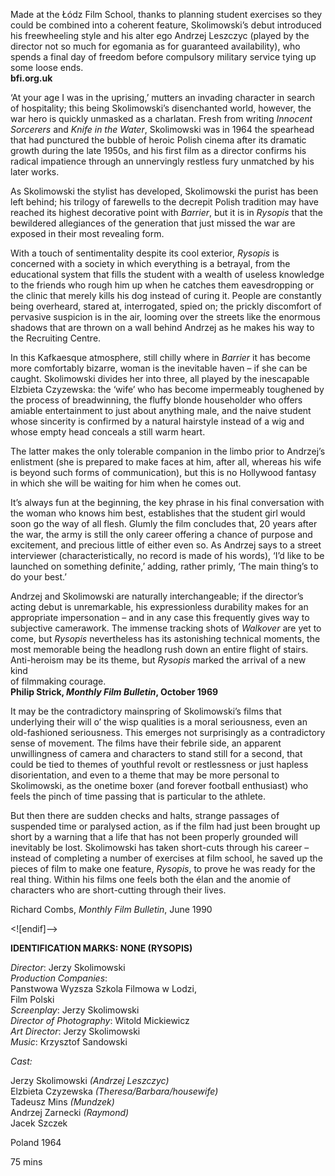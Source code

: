 
Made at the Łódz Film School, thanks to planning student exercises so they could be combined into a coherent feature, Skolimowski’s debut introduced his freewheeling style and his alter ego Andrzej Leszczyc (played by the director not so much for egomania as for guaranteed availability), who spends a final day of freedom before compulsory military service tying up some  loose ends.  
**bfi.org.uk**

‘At your age I was in the uprising,’ mutters an invading character in search of hospitality; this being Skolimowski’s disenchanted world, however, the war hero is quickly unmasked as a charlatan. Fresh from writing _Innocent Sorcerers_ and _Knife in the Water_, Skolimowski was in 1964 the spearhead that had punctured the bubble of heroic Polish cinema after its dramatic growth during the late 1950s, and his first film as a director confirms his radical impatience through an unnervingly restless fury unmatched by his later works.

As Skolimowski the stylist has developed, Skolimowski the purist has been left behind; his trilogy of farewells to the decrepit Polish tradition may have reached its highest decorative point with _Barrier_, but it is in _Rysopis_ that the bewildered allegiances of the generation that just missed the war are exposed in their most revealing form.

With a touch of sentimentality despite its cool exterior, _Rysopis_ is concerned with a society in which everything is a betrayal, from the educational system that fills the student with a wealth of useless knowledge to the friends who rough him up when he catches them eavesdropping or the clinic that merely kills his dog instead of curing it. People are constantly being overheard, stared at, interrogated, spied on; the prickly discomfort of pervasive suspicion is in the air, looming over the streets like the enormous shadows that are thrown on a wall behind Andrzej as he makes his way to the Recruiting Centre.

In this Kafkaesque atmosphere, still chilly where in _Barrier_ it has become more comfortably bizarre, woman is the inevitable haven – if she can be caught. Skolimowski divides her into three, all played by the inescapable Elzbieta Czyzewska: the ‘wife’ who has become impermeably toughened by the process of breadwinning, the fluffy blonde householder who offers amiable entertainment to just about anything male, and the naive student whose sincerity is confirmed by a natural hairstyle instead of a wig and whose empty head conceals a still warm heart.

The latter makes the only tolerable companion in the limbo prior to Andrzej’s enlistment (she is prepared to make faces at him, after all, whereas his wife is beyond such forms of communication), but this is no Hollywood fantasy in which she will be waiting for him when he comes out.

It’s always fun at the beginning, the key phrase in his final conversation with the woman who knows him best, establishes that the student girl would soon go the way of all flesh. Glumly the film concludes that, 20 years after the war, the army is still the only career offering a chance of purpose and excitement, and precious little of either even so. As Andrzej says to a street interviewer (characteristically, no record is made of his words), ‘I’d like to be launched on something definite,’ adding, rather primly, ‘The main thing’s to do your best.’

Andrzej and Skolimowski are naturally interchangeable; if the director’s acting debut is unremarkable, his expressionless durability makes for an appropriate impersonation – and in any case this frequently gives way to subjective camerawork. The immense tracking shots of _Walkover_ are yet to come, but _Rysopis_ nevertheless has its astonishing technical moments, the most memorable being the headlong rush down an entire flight of stairs.  Anti-heroism may be its theme, but _Rysopis_ marked the arrival of a new kind  
of filmmaking courage.  
**Philip Strick, _Monthly Film Bulletin_, October 1969**

It may be the contradictory mainspring of Skolimowski’s films that underlying their will o’ the wisp qualities is a moral seriousness, even an old-fashioned seriousness. This emerges not surprisingly as a contradictory sense of movement. The films have their febrile side, an apparent unwillingness of camera and characters to stand still for a second, that could be tied to themes of youthful revolt or restlessness or just hapless disorientation, and even to a theme that may be more personal to Skolimowski, as the onetime boxer (and forever football enthusiast) who feels the pinch of time passing that is particular to the athlete.

But then there are sudden checks and halts, strange passages of suspended time or paralysed action, as if the film had just been brought up short by a warning that a life that has not been properly grounded will inevitably be lost. Skolimowski has taken short-cuts through his career – instead of completing a number of exercises at film school, he saved up the pieces of film to make one feature, _Rysopis_, to prove he was ready for the real thing. Within his films one feels both the élan and the anomie of characters who are short-cutting through their lives.

Richard Combs, _Monthly Film Bulletin_, June 1990

<![endif]-->

**IDENTIFICATION MARKS: NONE (RYSOPIS)**

_Director_: Jerzy Skolimowski  
_Production Companies_:  
Panstwowa Wyzsza Szkola Filmowa w Lodzi,  
Film Polski  
_Screenplay_: Jerzy Skolimowski  
_Director of Photography_: Witold Mickiewicz  
_Art Director_: Jerzy Skolimowski  
_Music_: Krzysztof Sandowski

_Cast:_

Jerzy Skolimowski _(Andrzej Leszczyc)_  
Elzbieta Czyzewska _(Theresa/Barbara/housewife)_  
Tadeusz Mins _(Mundzek)_  
Andrzej Zarnecki _(Raymond)_  
Jacek Szczek

Poland 1964

75 mins
<!--stackedit_data:
eyJoaXN0b3J5IjpbMTg5NTc3OTU4XX0=
-->